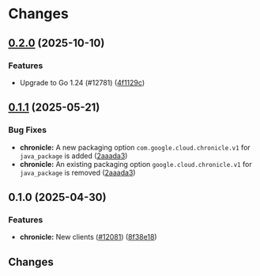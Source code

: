 # Changes

## [0.2.0](https://github.com/googleapis/google-cloud-go/releases/tag/chronicle%2Fv0.2.0) (2025-10-10)

### Features

* Upgrade to Go 1.24 (#12781) ([4f1129c](https://github.com/googleapis/google-cloud-go/commit/4f1129c))

## [0.1.1](https://github.com/googleapis/google-cloud-go/compare/chronicle/v0.1.0...chronicle/v0.1.1) (2025-05-21)


### Bug Fixes

* **chronicle:** A new packaging option `com.google.cloud.chronicle.v1` for `java_package` is added ([2aaada3](https://github.com/googleapis/google-cloud-go/commit/2aaada3fb7a9d3eaacec3351019e225c4038646b))
* **chronicle:** An existing packaging option `google.cloud.chronicle.v1` for `java_package` is removed ([2aaada3](https://github.com/googleapis/google-cloud-go/commit/2aaada3fb7a9d3eaacec3351019e225c4038646b))

## 0.1.0 (2025-04-30)


### Features

* **chronicle:** New clients ([#12081](https://github.com/googleapis/google-cloud-go/issues/12081)) ([8f38e18](https://github.com/googleapis/google-cloud-go/commit/8f38e18f030f54756e5d556e5c3cbc6146bfe149))

## Changes
